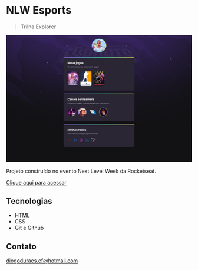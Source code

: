 # NLW Esports 

> Trilha Explorer

![preview](./github/preview.png)

Projeto construído no evento Next Level Week da Rocketseat.

[Clique aqui para acessar](https://diogodornas.github.io/NLW)

## Tecnologias

- HTML
- CSS
- Git e Github

## Contato

diogoduraes.ef@hotmail.com
